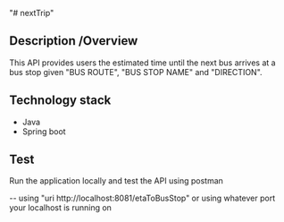 "# nextTrip"

## Description /Overview

This API provides users the estimated time until the next bus arrives at a bus stop given "BUS ROUTE", "BUS STOP NAME" and "DIRECTION".

## Technology stack

- Java
- Spring boot

## Test

Run the application locally and test the API using postman

-- using "uri http://localhost:8081/etaToBusStop" or using whatever port your localhost is running on
